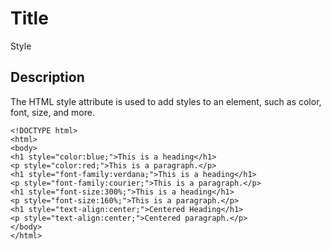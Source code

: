 # Title

Style

## Description

The HTML style attribute is used to add styles to an element, such as color, font, size, and more.

```md040
<!DOCTYPE html>
<html>
<body>
<h1 style="color:blue;">This is a heading</h1>
<p style="color:red;">This is a paragraph.</p>
<h1 style="font-family:verdana;">This is a heading</h1>
<p style="font-family:courier;">This is a paragraph.</p>
<h1 style="font-size:300%;">This is a heading</h1>
<p style="font-size:160%;">This is a paragraph.</p>
<h1 style="text-align:center;">Centered Heading</h1>
<p style="text-align:center;">Centered paragraph.</p>
</body>
</html>
```
